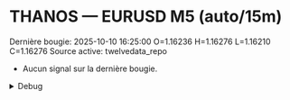 # THANOS — EURUSD M5 (auto/15m)
Dernière bougie: 2025-10-10 16:25:00  O=1.16236  H=1.16276  L=1.16210  C=1.16276
Source active: twelvedata_repo

- Aucun signal sur la dernière bougie.

<details><summary>Debug</summary>

- TD_API_KEY manquant.

</details>
